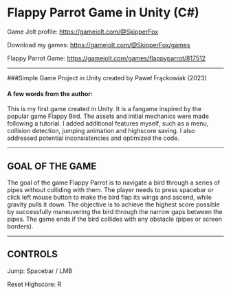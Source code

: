 # Flappy Parrot Game in Unity (C\#)

Game Jolt profile: https://gamejolt.com/@SkipperFox

Download my games: https://gamejolt.com/@SkipperFox/games

Flappy Parrot Game: https://gamejolt.com/games/flappyparrot/817512

---

###Simple Game Project in Unity created by Paweł Frąckowiak (2023)

#### A few words from the author:

This is my first game created in Unity. It is a fangame inspired by the popular game Flappy Bird. The assets and initial mechanics were made following a tutorial. I added additional features myself, such as a menu, collision detection, jumping animation and highscore saving. I also addressed potential inconsistencies and optimized the code.

---

## GOAL OF THE GAME

The goal of the game Flappy Parrot is to navigate a bird through a series of pipes without colliding with them. The player needs to press spacebar or click left mouse button to make the bird flap its wings and ascend, while gravity pulls it down. The objective is to achieve the highest score possible by successfully maneuvering the bird through the narrow gaps between the pipes. The game ends if the bird collides with any obstacle (pipes or screen borders).

---

## CONTROLS

Jump:               Spacebar / LMB

Reset Highscore:    R
